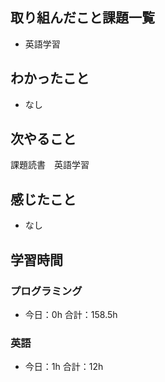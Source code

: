 ## 取り組んだこと課題一覧
- 英語学習
## わかったこと
- なし
## 次やること
課題読書　英語学習
## 感じたこと
- なし
## 学習時間
### プログラミング
- 今日：0h 合計：158.5h
### 英語
- 今日：1h 合計：12h
